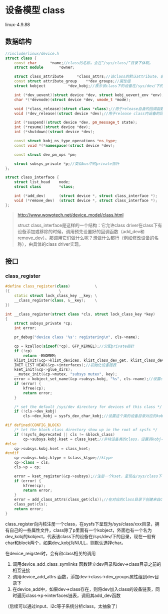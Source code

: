 # 设备模型 class

linux-4.9.88

## 数据结构

```cpp
//include/linux/device.h
struct class {
	const char		*name;//class的名称，会在“/sys/class/”目录下体现。
	struct module		*owner;

	struct class_attribute		*class_attrs;//该class的默认attribute，会在class注册到内核时，自动在“/sys/class/xxx_class”下创建对应的attribute文件。
	const struct attribute_group	**dev_groups;//属性组
	struct kobject			*dev_kobj;//表示该class下的设备在/sys/dev/下的目录，现在一般有char和block两个，如果dev_kobj为NULL，则默认选择char

	int (*dev_uevent)(struct device *dev, struct kobj_uevent_env *env);//，当该class下有设备发生变化时，会调用class的uevent回调函数，
	char *(*devnode)(struct device *dev, umode_t *mode);

	void (*class_release)(struct class *class);//用于release自身的回调函数
	void (*dev_release)(struct device *dev);//用于release class内设备的回调函数。在device_release接口中，会依次检查Device、Device Type以及Device所在的class，是否注册release接口，如果有则调用相应的release接口release设备指针。

	int (*suspend)(struct device *dev, pm_message_t state);
	int (*resume)(struct device *dev);
	int (*shutdown)(struct device *dev);

	const struct kobj_ns_type_operations *ns_type;
	const void *(*namespace)(struct device *dev);

	const struct dev_pm_ops *pm;

	struct subsys_private *p;//类似bus中的private指针
};

```

```cpp
struct class_interface {
	struct list_head	node;
	struct class		*class;

	int (*add_dev)		(struct device *, struct class_interface *);
	void (*remove_dev)	(struct device *, struct class_interface *);
};
```

>http://www.wowotech.net/device_model/class.html
>
>struct class_interface是这样的一个结构：它允许class driver在class下有设备添加或移除的时候，调用预先设置好的回调函数（add_dev和remove_dev）。那调用它们做什么呢？想做什么都行（例如修改设备的名称），由具体的class driver实现。

## 接口

### class_register

```cpp
#define class_register(class)			\
({						\
	static struct lock_class_key __key;	\
	__class_register(class, &__key);	\
})

int __class_register(struct class *cls, struct lock_class_key *key)
{
	struct subsys_private *cp;
	int error;

	pr_debug("device class '%s': registering\n", cls->name);

	cp = kzalloc(sizeof(*cp), GFP_KERNEL);//分配private指针
	if (!cp)
		return -ENOMEM;
	klist_init(&cp->klist_devices, klist_class_dev_get, klist_class_dev_put);
	INIT_LIST_HEAD(&cp->interfaces);//初始化设备链表
	kset_init(&cp->glue_dirs);
	__mutex_init(&cp->mutex, "subsys mutex", key);
	error = kobject_set_name(&cp->subsys.kobj, "%s", cls->name);//设置class目录在sysfs中的名字
	if (error) {
		kfree(cp);
		return error;
	}

	/* set the default /sys/dev directory for devices of this class */
	if (!cls->dev_kobj)
		cls->dev_kobj = sysfs_dev_char_kobj;//设置这个类的设备目录对应的kobj默认为sysfs_dev_char_kobj，sysfs_dev_char_kobj在devices_init中被初始化，代表/sys/dev目录

#if defined(CONFIG_BLOCK)
	/* let the block class directory show up in the root of sysfs */
	if (!sysfs_deprecated || cls != &block_class)
		cp->subsys.kobj.kset = class_kset;//非块设备类的class，设置其kobj->kset为class_kset，class_kset代表/sys/class目录
#else
	cp->subsys.kobj.kset = class_kset;
#endif
	cp->subsys.kobj.ktype = &class_ktype;//ktype
	cp->class = cls;
	cls->p = cp;

	error = kset_register(&cp->subsys);//注册一个kset，呈现在/sys/class下
	if (error) {
		kfree(cp);
		return error;
	}
	error = add_class_attrs(class_get(cls));//在对应的class目录下创建来自class->class_attrs的属性文件
	class_put(cls);
	return error;
}
```

class_register向内核注册一个class，在sysfs下呈现为/sys/class/xxx目录，拥有自己的一些属性文件，class除了p里面有一个kobject，外面也有一个名为dev_kobj的kobject，代表该class下的设备在/sys/dev/下的目录，现在一般有char和block两个，如果dev_kobj为NULL，则默认选择char。



在device_reigster时，会有和class相关的调用

1. 调用device_add_class_symlinks 函数建立dev目录和dev->class目录之前的相互链接
2. 调用device_add_attrs 函数，添加dev->class->dev_groups属性组到dev目录下
3. 在device_add中，如果dev->class存在，则将dev加入class的设备链表，同时遍历class->p->interfaces链表，调用其add_dev函数





（后续可以通过input、i2c等子系统分析class，太抽象了）
